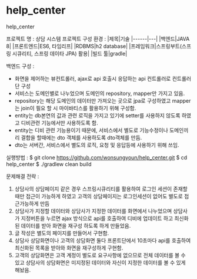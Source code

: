 # help_center
help_center

프로젝트 명 : 상담 시스템
프로젝트 구성 환경 : 
|제목|기술
|------|---|
|백엔드|JAVA 8|
|프론트엔드|ES6, 타임리프|
|RDBMS|h2 database|
|프레임워크|스프링부트(스프링 시큐리티, 스프링 데이타 JPA) 활용|
|빌드 툴|gradle|

백엔드 구성 :
- 화면을 제어하는 뷰컨트롤러, ajax로 api 호출시 응답하는 api 컨트롤러로 컨트롤러단 구성
- 서비스는 도메인별로 나누었으며 도메인의 repository, mapper만 가지고 있음.
- repository는 해당 도메인의 데이터만 가져오는 곳으로 jpa로 구성하였고 mapper는 join이 필요 할 시 마이바티스를 활용하기 위해 구성함.
- entity는 db본연의 값과 관련 로직을 가지고 있기에 setter를 사용하지 않도록 하였고 디비관련 기능에서만 사용하도록 함.
- entity는 디비 관련 기능용이기 때문에, 서비스에서 별도로 기능수정이나 도메인끼리 결합을 할때에는 dto 객체를 사용하도록 dto객체를 만듬.
- dto는 서버간, 서비스에서 별도의 로직, 요청 및 응답등에 사용하기 위해 쓰임.

실행방법 :
$ git clone https://github.com/wonsungyoun/help_center.git
$ cd help_center
$ ./gradlew clean build



문제해결 전략 :
1. 상담사의 상담페이지 같은 경우 스프링시큐리티를 활용하여 로그인 세션이 존재할때만 접근이 가능하게 하였고 고객의 상담페이지는 로그인세션이 없어도 별도로 접근가능하게 만듬
2. 상담사가 지정할 데이터와 상담사가 지정한 데이터를 화면에서 나누었으며 상담사가 지정버튼을 누르면 ajax 방식으로 api를 호출하여 디비에 업데이트 하고 최신화된 데이터를 받아 
   화면을 재구성 하도록 하게 만들었음.   
3. 글 작성은 별도의 페이지를 만들어서 구현함.
4. 상담사 상담화면이나 고객의 상담화면 둘다 프론트단에서 10초마다 api를 호출하여 최신화된 목록을 받아와 화면을 재구성하게 구현함.
5. 고객의 상담화면은 고객 계정이 별도로 요구사항에 없으므로 전체 데이터를 볼 수 있고 상담사의 상담화면은 미지정된 데이터와 자신이 지정한 데이터를 볼 수 있게 해놨음.
